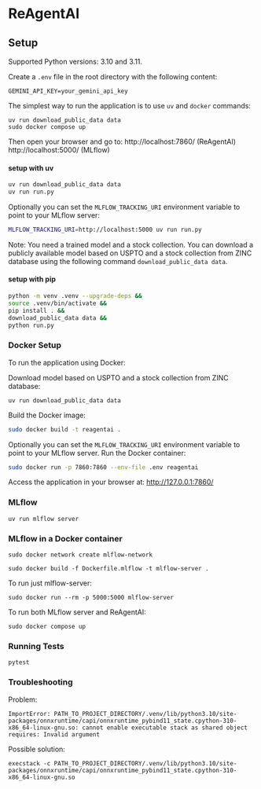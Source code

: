 # ReAgentAI

## Setup
Supported Python versions: 3.10 and 3.11.

Create a `.env` file in the root directory with the following content:
```env
GEMINI_API_KEY=your_gemini_api_key
```
The simplest way to run the application is to use `uv` and `docker` commands:
```shell
uv run download_public_data data 
sudo docker compose up
```
Then open your browser and go to:
http://localhost:7860/ (ReAgentAI)
http://localhost:5000/ (MLflow)

#### setup with uv
```sh
uv run download_public_data data 
uv run run.py
```
Optionally you can set the `MLFLOW_TRACKING_URI` environment variable to point to your MLflow server:
```sh
MLFLOW_TRACKING_URI=http://localhost:5000 uv run run.py
```
Note: You need a trained model and a stock collection. You can download a publicly available model based on USPTO and a stock
collection from ZINC database using the following command `download_public_data data`.
#### setup with pip
```sh
python -m venv .venv --upgrade-deps &&
source .venv/bin/activate &&
pip install . &&
download_public_data data &&
python run.py
```

### Docker Setup
To run the application using Docker:

Download model based on USPTO and a stock collection from ZINC database:
```shell
uv run download_public_data data
```
Build the Docker image:
```sh
sudo docker build -t reagentai .
```
Optionally you can set the `MLFLOW_TRACKING_URI` environment variable to point to your MLflow server.
Run the Docker container:
```sh
sudo docker run -p 7860:7860 --env-file .env reagentai
```
Access the application in your browser at: http://127.0.0.1:7860/
### MLflow
```shell
uv run mlflow server
```
### MLflow in a Docker container
```shell
sudo docker network create mlflow-network
```
```shell
sudo docker build -f Dockerfile.mlflow -t mlflow-server .
```
To run just mlflow-server:
```shell
sudo docker run --rm -p 5000:5000 mlflow-server
```
To run both MLflow server and ReAgentAI:
```shell
sudo docker compose up
```

### Running Tests
```shell
pytest
```

### Troubleshooting
Problem:
```
ImportError: PATH_TO_PROJECT_DIRECTORY/.venv/lib/python3.10/site-packages/onnxruntime/capi/onnxruntime_pybind11_state.cpython-310-x86_64-linux-gnu.so: cannot enable executable stack as shared object requires: Invalid argument
```
Possible solution:
```
execstack -c PATH_TO_PROJECT_DIRECTORY/.venv/lib/python3.10/site-packages/onnxruntime/capi/onnxruntime_pybind11_state.cpython-310-x86_64-linux-gnu.so
```
